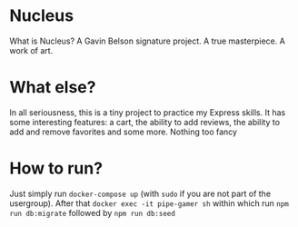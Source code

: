 # Nucleus
What is Nucleus? A Gavin Belson signature project. A true masterpiece. A work of art.
# What else?
In all seriousness, this is a tiny project to practice my Express skills. It has some interesting features: a cart, the ability to add reviews, the ability to add and remove favorites and some more. Nothing too fancy
# How to run?
Just simply run ```docker-compose up``` (with ```sudo``` if you are not part of the usergroup). After that ```docker exec -it pipe-gamer sh``` within which run ```npm run db:migrate``` followed by ```npm run db:seed```
